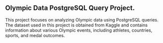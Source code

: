 ## Olympic Data PostgreSQL Query Project.
This project focuses on analyzing Olympic data using PostgreSQL queries. 
The dataset used in this project is obtained from Kaggle and contains information about various Olympic events, 
including athletes, countries, sports, and medal outcomes.
